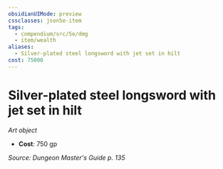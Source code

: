 ```yaml
---
obsidianUIMode: preview
cssclasses: json5e-item
tags:
  - compendium/src/5e/dmg
  - item/wealth
aliases:
  - Silver-plated steel longsword with jet set in hilt
cost: 75000
---
```

# Silver-plated steel longsword with jet set in hilt
*Art object*  

- **Cost**: 750 gp

*Source: Dungeon Master's Guide p. 135*
